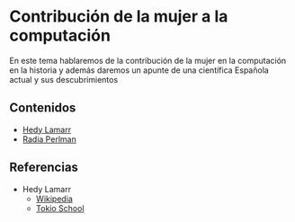 # Contribución de la mujer a la computación
En este tema hablaremos de la contribución de la mujer en la computación en la historia y además daremos un apunte de una científica Española actual y sus descubrimientos
## Contenidos
- [Hedy Lamarr](modulo1/hedyLamarr.md)
- [Radia Perlman](modulo2/radia.md)

## Referencias

- Hedy Lamarr
  * [Wikipedia](https://es.wikipedia.org/wiki/Hedy_Lamarr)
  * [Tokio School](https://www.tokioschool.com/noticias/hedy-lamarr-inventora/)
